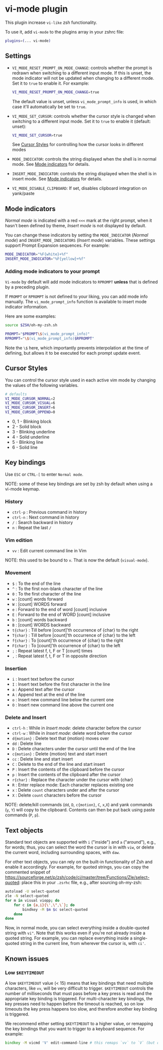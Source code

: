 # vi-mode plugin

This plugin increase `vi-like` zsh functionality.

To use it, add `vi-mode` to the plugins array in your zshrc file:

```zsh
plugins=(... vi-mode)
```

## Settings

- `VI_MODE_RESET_PROMPT_ON_MODE_CHANGE`: controls whether the prompt is redrawn when
  switching to a different input mode. If this is unset, the mode indicator will not
  be updated when changing to a different mode.
  Set it to `true` to enable it. For example:

  ```zsh
  VI_MODE_RESET_PROMPT_ON_MODE_CHANGE=true
  ```

  The default value is unset, unless `vi_mode_prompt_info` is used, in which case it'll
  automatically be set to `true`.

- `VI_MODE_SET_CURSOR`: controls whether the cursor style is changed when switching
  to a different input mode. Set it to `true` to enable it (default: unset):

  ```zsh
  VI_MODE_SET_CURSOR=true
  ```

  See [Cursor Styles](#cursor-styles) for controlling how the cursor looks in different modes

- `MODE_INDICATOR`: controls the string displayed when the shell is in normal mode.
  See [Mode indicators](#mode-indicators) for details.

- `INSERT_MODE_INDICATOR`: controls the string displayed when the shell is in insert mode.
  See [Mode indicators](#mode-indicators) for details.

- `VI_MODE_DISABLE_CLIPBOARD`: If set, disables clipboard integration on yank/paste

## Mode indicators

_Normal mode_ is indicated with a red `<<<` mark at the right prompt, when it
hasn't been defined by theme, _Insert mode_ is not displayed by default.

You can change these indicators by setting the `MODE_INDICATOR` (_Normal mode_) and
`INSERT_MODE_INDICATORS` (_Insert mode_) variables.
These settings support Prompt Expansion sequences. For example:

```zsh
MODE_INDICATOR="%F{white}+%f"
INSERT_MODE_INDICATOR="%F{yellow}+%f"
```

### Adding mode indicators to your prompt

`Vi-mode` by default will add mode indicators to `RPROMPT` **unless** that is defined by
a preceding plugin.

If `PROMPT` or `RPROMPT` is not defined to your liking, you can add mode info manually. The `vi_mode_prompt_info` function is available to insert mode indicator information.

Here are some examples:

```bash
source $ZSH/oh-my-zsh.sh

PROMPT="$PROMPT\$(vi_mode_prompt_info)"
RPROMPT="\$(vi_mode_prompt_info)$RPROMPT"
```

Note the `\$` here, which importantly prevents interpolation at the time of defining, but allows it to be executed for each prompt update event.

## Cursor Styles

You can control the cursor style used in each active vim mode by changing the values of the following variables.

```zsh
# defaults
VI_MODE_CURSOR_NORMAL=2
VI_MODE_CURSOR_VISUAL=6
VI_MODE_CURSOR_INSERT=6
VI_MODE_CURSOR_OPPEND=0
```

- 0, 1 - Blinking block
- 2 - Solid block
- 3 - Blinking underline
- 4 - Solid underline
- 5 - Blinking line
- 6 - Solid line

## Key bindings

Use `ESC` or `CTRL-[` to enter `Normal mode`.

NOTE: some of these key bindings are set by zsh by default when using a vi-mode keymap.

### History

- `ctrl-p` : Previous command in history
- `ctrl-n` : Next command in history
- `/` : Search backward in history
- `n` : Repeat the last `/`

### Vim edition

- `vv` : Edit current command line in Vim

NOTE: this used to be bound to `v`. That is now the default (`visual-mode`).

### Movement

- `$` : To the end of the line
- `^` : To the first non-blank character of the line
- `0` : To the first character of the line
- `w` : [count] words forward
- `W` : [count] WORDS forward
- `e` : Forward to the end of word [count] inclusive
- `E` : Forward to the end of WORD [count] inclusive
- `b` : [count] words backward
- `B` : [count] WORDS backward
- `t{char}` : Till before [count]'th occurrence of {char} to the right
- `T{char}` : Till before [count]'th occurrence of {char} to the left
- `f{char}` : To [count]'th occurrence of {char} to the right
- `F{char}` : To [count]'th occurrence of {char} to the left
- `;` : Repeat latest f, t, F or T [count] times
- `,` : Repeat latest f, t, F or T in opposite direction

### Insertion

- `i` : Insert text before the cursor
- `I` : Insert text before the first character in the line
- `a` : Append text after the cursor
- `A` : Append text at the end of the line
- `o` : Insert new command line below the current one
- `O` : Insert new command line above the current one

### Delete and Insert

- `ctrl-h` : While in _Insert mode_: delete character before the cursor
- `ctrl-w` : While in _Insert mode_: delete word before the cursor
- `d{motion}` : Delete text that {motion} moves over
- `dd` : Delete line
- `D` : Delete characters under the cursor until the end of the line
- `c{motion}` : Delete {motion} text and start insert
- `cc` : Delete line and start insert
- `C` : Delete to the end of the line and start insert
- `P` : Insert the contents of the clipboard before the cursor
- `p` : Insert the contents of the clipboard after the cursor
- `r{char}` : Replace the character under the cursor with {char}
- `R` : Enter replace mode: Each character replaces existing one
- `x` : Delete `count` characters under and after the cursor
- `X` : Delete `count` characters before the cursor

NOTE: delete/kill commands (`dd`, `D`, `c{motion}`, `C`, `x`,`X`) and yank commands
(`y`, `Y`) will copy to the clipboard. Contents can then be put back using paste commands
(`P`, `p`).

## Text objects

Standard text objects are supported with `i` ("inside") and `a` ("around"), e.g., for words; thus, you can select the word the cursor is in with `viw`, or delete the current word, including surrounding spaces, with `daw`.

For other text objects, you can rely on the built-in functionality of Zsh and enable it accordingly.
For example, for quoted strings, you can copy the commented snippet of <https://sourceforge.net/p/zsh/code/ci/master/tree/Functions/Zle/select-quoted>: place this in your `.zsrhc` file, e.g., after sourcing oh-my-zsh:

```sh
autoload -U select-quoted
zle -N select-quoted
for m in visual viopp; do
    for c in {a,i}{\',\",\`}; do
        bindkey -M $m $c select-quoted
    done
done
```

Now, in normal mode, you can select everything inside a double-quoted string with `vi"`.
Note that this works even if you're not already inside a quoted string.
For example, you can replace everything inside a single-quoted string in the current line, from wherever the cursor is, with `ci'`.

## Known issues

### Low `$KEYTIMEOUT`

A low `$KEYTIMEOUT` value (< 15) means that key bindings that need multiple characters,
like `vv`, will be very difficult to trigger. `$KEYTIMEOUT` controls the number of
milliseconds that must pass before a key press is read and the appropriate key binding
is triggered. For multi-character key bindings, the key presses need to happen before
the timeout is reached, so on low timeouts the key press happens too slow, and therefore
another key binding is triggered.

We recommend either setting `$KEYTIMEOUT` to a higher value, or remapping the key bindings
that you want to trigger to a keyboard sequence. For example:

```zsh
bindkey -M vicmd 'V' edit-command-line # this remaps `vv` to `V` (but overrides `visual-mode`)
```
